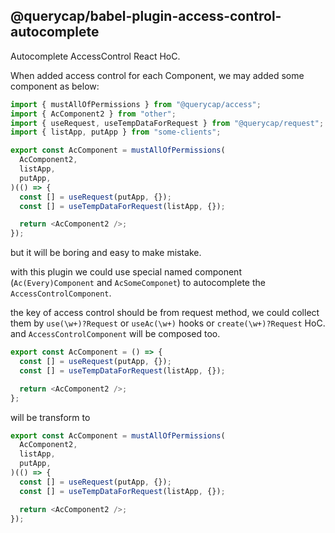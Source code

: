 ## @querycap/babel-plugin-access-control-autocomplete

Autocomplete AccessControl React HoC.

When added access control for each Component, we may added some component as below:

```typescript jsx
import { mustAllOfPermissions } from "@querycap/access";
import { AcComponent2 } from "other";
import { useRequest, useTempDataForRequest } from "@querycap/request";
import { listApp, putApp } from "some-clients";

export const AcComponent = mustAllOfPermissions(
  AcComponent2,
  listApp,
  putApp,
)(() => {
  const [] = useRequest(putApp, {});
  const [] = useTempDataForRequest(listApp, {});

  return <AcComponent2 />;
});
```

but it will be boring and easy to make mistake.

with this plugin we could use special named component (`Ac(Every)Component` and `AcSomeComponet`) to autocomplete the `AccessControlComponent`.

the key of access control should be from request method, we could collect them by `use(\w+)?Request` or `useAc(\w+)` hooks or `create(\w+)?Request` HoC.
and `AccessControlComponent` will be composed too.

```typescript jsx
export const AcComponent = () => {
  const [] = useRequest(putApp, {});
  const [] = useTempDataForRequest(listApp, {});

  return <AcComponent2 />;
};
```

will be transform to

```typescript jsx
export const AcComponent = mustAllOfPermissions(
  AcComponent2,
  listApp,
  putApp,
)(() => {
  const [] = useRequest(putApp, {});
  const [] = useTempDataForRequest(listApp, {});

  return <AcComponent2 />;
});
```
